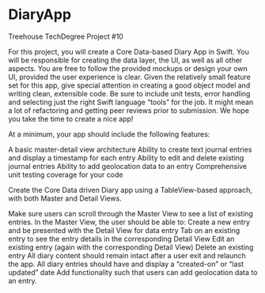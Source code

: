 # DiaryApp
Treehouse TechDegree Project #10

For this project, you will create a Core Data-based Diary App in Swift. You will be responsible for creating the data layer, the UI, as well as all other aspects. You are free to follow the provided mockups or design your own UI, provided the user experience is clear. Given the relatively small feature set for this app, give special attention in creating a good object model and writing clean, extensible code. Be sure to include unit tests, error handling and selecting just the right Swift language “tools” for the job. It might mean a lot of refactoring and getting peer reviews prior to submission. We hope you take the time to create a nice app!

At a minimum, your app should include the following features:

A basic master-detail view architecture
Ability to create text journal entries and display a timestamp for each entry
Ability to edit and delete existing journal entries
Ability to add geolocation data to an entry
Comprehensive unit testing coverage for your code

Create the Core Data driven Diary app using a TableView-based approach, with both Master and Detail Views.

Make sure users can scroll through the Master View to see a list of existing entries. In the Master View, the user should be able to:
Create a new entry and be presented with the Detail View for data entry
Tab on an existing entry to see the entry details in the corresponding Detail View
Edit an existing entry (again with the corresponding Detail View)
Delete an existing entry
All diary content should remain intact after a user exit and relaunch the app. All diary entries should have and display a “created-on” or “last updated” date
Add functionality such that users can add geolocation data to an entry.
